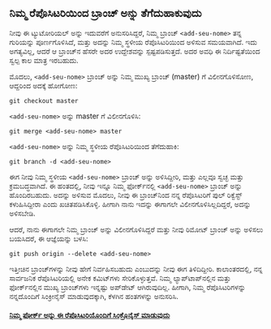 ## ನಿಮ್ಮ ರೆಪೊಸಿಟರಿಯಿಂದ ಬ್ರಾಂಚ್ ಅನ್ನು ತೆಗೆದುಹಾಕುವುದು

ನೀವು ಈ ಟ್ಯುಟೋರಿಯಲ್ ಅನ್ನು ಇದುವರೆಗೆ ಅನುಸರಿಸಿದ್ದರೆ, ನಿಮ್ಮ ಬ್ರಾಂಚ್ `<add-seu-nome>` ತನ್ನ ಗುರಿಯನ್ನು ಪೂರ್ಣಗೊಳಿಸಿದೆ, ಮತ್ತು ಅದನ್ನು ನಿಮ್ಮ ಸ್ಥಳೀಯ ರೆಪೊಸಿಟರಿಯಿಂದ ಅಳಿಸುವ ಸಮಯವಾಗಿದೆ. ಇದು ಅಗತ್ಯವಿಲ್ಲ, ಆದರೆ ಆ ಬ್ರಾಂಚ್‌ನ ಹೆಸರೇ ಅದರ ಉದ್ದೇಶವನ್ನು ಸ್ಪಷ್ಟಪಡಿಸುತ್ತದೆ. ಅದರ ಅವಧಿ ಈ ನಿರ್ದಿಷ್ಟತೆಯಿಂದ ಸ್ವಲ್ಪ ಕಾಲ ಮಾತ್ರ ಇರಬಹುದು.

ಮೊದಲು, `<add-seu-nome>` ಬ್ರಾಂಚ್ ಅನ್ನು ನಿಮ್ಮ ಮುಖ್ಯ ಬ್ರಾಂಚ್ (master) ಗೆ ವಿಲೀನಗೊಳಿಸೋಣ, ಆದ್ದರಿಂದ ಅದಕ್ಕೆ ಹೋಗೋಣ:
```
git checkout master
```

`<add-seu-nome>` ಅನ್ನು master ಗೆ ವಿಲೀನಗೊಳಿಸಿ:
```
git merge <add-seu-nome> master
```

`<add-seu-nome>` ಅನ್ನು ನಿಮ್ಮ ಸ್ಥಳೀಯ ರೆಪೊಸಿಟರಿಯಿಂದ ತೆಗೆದುಹಾಕಿ:
```
git branch -d <add-seu-nome>
```

ಈಗ ನೀವು ನಿಮ್ಮ ಸ್ಥಳೀಯ `<add-seu-nome>` ಬ್ರಾಂಚ್ ಅನ್ನು ಅಳಿಸಿದ್ದೀರಿ, ಮತ್ತು ಎಲ್ಲವೂ ಸ್ವಚ್ಛ ಮತ್ತು ಕ್ರಮಬದ್ಧವಾಗಿದೆ.
ಈ ಹಂತದಲ್ಲಿ, ನೀವು ಇನ್ನೂ ನಿಮ್ಮ ಫೋರ್ಕ್‌ನಲ್ಲಿ `<add-seu-nome>` ಬ್ರಾಂಚ್ ಅನ್ನು ಹೊಂದಿರಬಹುದು. ಅದನ್ನು ಅಳಿಸುವ ಮೊದಲು, ನೀವು ಈ ಬ್ರಾಂಚ್‌ನಿಂದ ನನ್ನ ರೆಪೊಸಿಟರಿಗೆ ಪುಲ್ ರಿಕ್ವೆಸ್ಟ್ ಕಳುಹಿಸಿದ್ದೀರಾ ಎಂದು ಖಚಿತಪಡಿಸಿಕೊಳ್ಳಿ. ಹೀಗಾಗಿ ನಾನು ಇದನ್ನು ಈಗಾಗಲೇ ವಿಲೀನಗೊಳಿಸಿಲ್ಲದಿದ್ದರೆ, ಅದನ್ನು ಅಳಿಸಬೇಡಿ.

ಆದರೆ, ನಾನು ಈಗಾಗಲೇ ನಿಮ್ಮ ಬ್ರಾಂಚ್ ಅನ್ನು ವಿಲೀನಗೊಳಿಸಿದ್ದರೆ ಮತ್ತು ನೀವು ರಿಮೋಟ್ ಬ್ರಾಂಚ್ ಅನ್ನು ಅಳಿಸಲು ಬಯಸಿದರೆ, ಈ ಆಜ್ಞೆಯನ್ನು ಬಳಸಿ:
```
git push origin --delete <add-seu-nome>
```

ಇತ್ತೀಚಿನ ಬ್ರಾಂಚ್‌ಗಳನ್ನು ನೀವು ಹೇಗೆ ನಿರ್ವಹಿಸಬಹುದು ಎಂಬುದನ್ನು ನೀವು ಈಗ ತಿಳಿದಿದ್ದೀರಿ.
ಕಾಲಾಂತರದಲ್ಲಿ, ನನ್ನ ಸಾರ್ವಜನಿಕ ರೆಪೊಸಿಟರಿಯಲ್ಲಿ ಅನೇಕ ಕಮಿಟ್‌ಗಳು ಸೇರಿಕೊಳ್ಳುತ್ತವೆ. ನಿಮ್ಮ ಲ್ಯಾಪ್‌ಟಾಪ್‌ನಲ್ಲಿನ ಮತ್ತು ಫೋರ್ಕ್‌ನಲ್ಲಿನ ಮುಖ್ಯ ಬ್ರಾಂಚ್‌ಗಳು ಇನ್ನಷ್ಟು ಅಪ್‌ಡೇಟ್ ಆಗಿರುವುದಿಲ್ಲ. ಹೀಗಾಗಿ, ನಿಮ್ಮ ರೆಪೊಸಿಟರಿಗಳನ್ನು ನನ್ನದೊಂದಿಗೆ ಸಿಂಕ್ರೀನೈಸ್ ಮಾಡುವುದಕ್ಕಾಗಿ, ಕೆಳಗಿನ ಹಂತಗಳನ್ನು ಅನುಸರಿಸಿ.

#### [ನಿಮ್ಮ ಫೋರ್ಕ್ ಅನ್ನು ಈ ರೆಪೊಸಿಟರಿಯೊಂದಿಗೆ ಸಿಂಕ್ರೊನೈಸ್ ಮಾಡುವುದು](keeping-your-fork-synced-with-this-repository.pt_br.md)
